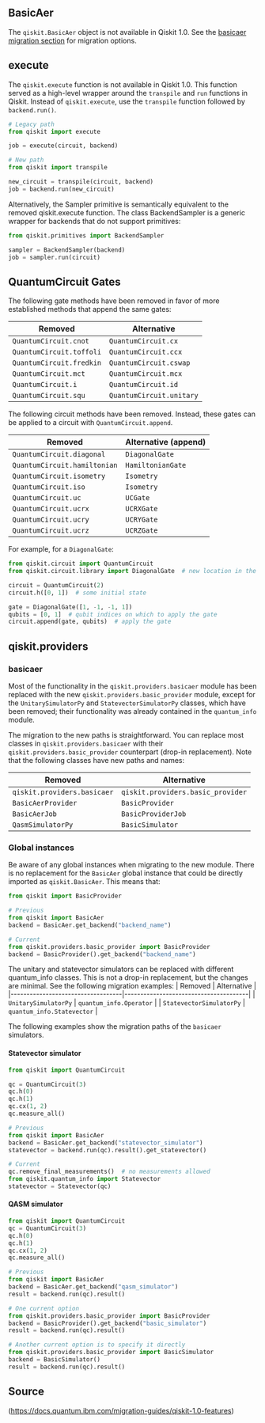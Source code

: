 ## BasicAer

The `qiskit.BasicAer` object is not available in Qiskit 1.0. See the [basicaer migration section](https://docs.quantum.ibm.com/migration-guides/qiskit-1.0-features#global-instances-and-functions) for migration options.

## execute

The `qiskit.execute` function is not available in Qiskit 1.0. This function served as a high-level wrapper around the `transpile` and `run` functions in Qiskit. Instead of `qiskit.execute`, use the `transpile` function followed by `backend.run()`.

```python
# Legacy path
from qiskit import execute

job = execute(circuit, backend)

# New path
from qiskit import transpile

new_circuit = transpile(circuit, backend)
job = backend.run(new_circuit)
```
Alternatively, the Sampler primitive is semantically equivalent to the removed qiskit.execute function. The class BackendSampler is a generic wrapper for backends that do not support primitives:
```python
from qiskit.primitives import BackendSampler

sampler = BackendSampler(backend)
job = sampler.run(circuit)
```

## QuantumCircuit Gates

The following gate methods have been removed in favor of more established methods that append the same gates:

| Removed                     | Alternative                   |
|-----------------------------|-------------------------------|
| `QuantumCircuit.cnot`        | `QuantumCircuit.cx`           |
| `QuantumCircuit.toffoli`     | `QuantumCircuit.ccx`          |
| `QuantumCircuit.fredkin`     | `QuantumCircuit.cswap`        |
| `QuantumCircuit.mct`         | `QuantumCircuit.mcx`          |
| `QuantumCircuit.i`           | `QuantumCircuit.id`           |
| `QuantumCircuit.squ`         | `QuantumCircuit.unitary`      |

The following circuit methods have been removed. Instead, these gates can be applied to a circuit with `QuantumCircuit.append`.

| Removed                      | Alternative (append)          |
|------------------------------|-------------------------------|
| `QuantumCircuit.diagonal`     | `DiagonalGate`                |
| `QuantumCircuit.hamiltonian`  | `HamiltonianGate`             |
| `QuantumCircuit.isometry`     | `Isometry`                    |
| `QuantumCircuit.iso`          | `Isometry`                    |
| `QuantumCircuit.uc`           | `UCGate`                      |
| `QuantumCircuit.ucrx`         | `UCRXGate`                    |
| `QuantumCircuit.ucry`         | `UCRYGate`                    |
| `QuantumCircuit.ucrz`         | `UCRZGate`                    |

For example, for a `DiagonalGate`:

```python
from qiskit.circuit import QuantumCircuit
from qiskit.circuit.library import DiagonalGate  # new location in the circuit library

circuit = QuantumCircuit(2)
circuit.h([0, 1])  # some initial state

gate = DiagonalGate([1, -1, -1, 1])
qubits = [0, 1]  # qubit indices on which to apply the gate
circuit.append(gate, qubits)  # apply the gate
```

## qiskit.providers

### basicaer

Most of the functionality in the `qiskit.providers.basicaer` module has been replaced with the new `qiskit.providers.basic_provider` module, except for the `UnitarySimulatorPy` and `StatevectorSimulatorPy` classes, which have been removed; their functionality was already contained in the `quantum_info` module.

The migration to the new paths is straightforward. You can replace most classes in `qiskit.providers.basicaer` with their `qiskit.providers.basic_provider` counterpart (drop-in replacement). Note that the following classes have new paths and names:

| Removed                          | Alternative                           |
|-----------------------------------|---------------------------------------|
| `qiskit.providers.basicaer`       | `qiskit.providers.basic_provider`     |
| `BasicAerProvider`                | `BasicProvider`                       |
| `BasicAerJob`                     | `BasicProviderJob`                    |
| `QasmSimulatorPy`                 | `BasicSimulator`                      |

### Global instances

Be aware of any global instances when migrating to the new module. There is no replacement for the `BasicAer` global instance that could be directly imported as `qiskit.BasicAer`. This means that:

```python
from qiskit import BasicProvider
```

```python
# Previous
from qiskit import BasicAer
backend = BasicAer.get_backend("backend_name")

# Current
from qiskit.providers.basic_provider import BasicProvider
backend = BasicProvider().get_backend("backend_name")
```


The unitary and statevector simulators can be replaced with different quantum_info classes. This is not a drop-in replacement, but the changes are minimal. See the following migration examples:
| Removed                          | Alternative                           |
|-----------------------------------|---------------------------------------|
| `UnitarySimulatorPy`              | `quantum_info.Operator`               |
| `StatevectorSimulatorPy`          | `quantum_info.Statevector`            |

The following examples show the migration paths of the `basicaer` simulators.

#### Statevector simulator

```python
from qiskit import QuantumCircuit

qc = QuantumCircuit(3)
qc.h(0)
qc.h(1)
qc.cx(1, 2)
qc.measure_all()

# Previous
from qiskit import BasicAer
backend = BasicAer.get_backend("statevector_simulator")
statevector = backend.run(qc).result().get_statevector()

# Current
qc.remove_final_measurements()  # no measurements allowed
from qiskit.quantum_info import Statevector
statevector = Statevector(qc)
```
#### QASM simulator

```python
from qiskit import QuantumCircuit
qc = QuantumCircuit(3)
qc.h(0)
qc.h(1)
qc.cx(1, 2)
qc.measure_all()

# Previous
from qiskit import BasicAer
backend = BasicAer.get_backend("qasm_simulator")
result = backend.run(qc).result()

# One current option
from qiskit.providers.basic_provider import BasicProvider
backend = BasicProvider().get_backend("basic_simulator")
result = backend.run(qc).result()

# Another current option is to specify it directly
from qiskit.providers.basic_provider import BasicSimulator
backend = BasicSimulator()
result = backend.run(qc).result()
```



## Source

(https://docs.quantum.ibm.com/migration-guides/qiskit-1.0-features)
